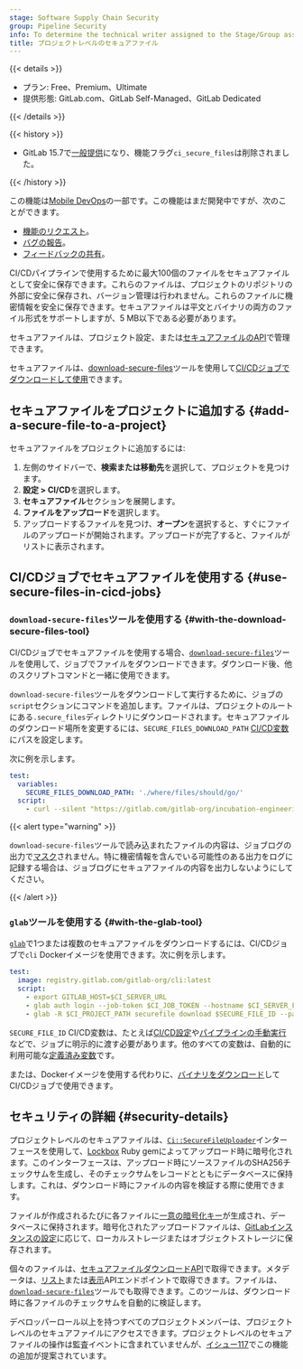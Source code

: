 ```yaml
---
stage: Software Supply Chain Security
group: Pipeline Security
info: To determine the technical writer assigned to the Stage/Group associated with this page, see https://handbook.gitlab.com/handbook/product/ux/technical-writing/#assignments
title: プロジェクトレベルのセキュアファイル
---
```


{{< details >}}

- プラン: Free、Premium、Ultimate
- 提供形態: GitLab.com、GitLab Self-Managed、GitLab Dedicated

{{< /details >}}

{{< history >}}

- GitLab 15.7で[一般提供](https://gitlab.com/gitlab-org/gitlab/-/issues/350748)になり、機能フラグ`ci_secure_files`は削除されました。

{{< /history >}}

この機能は[Mobile DevOps](../mobile_devops/_index.md)の一部です。この機能はまだ開発中ですが、次のことができます。

- [機能のリクエスト](https://gitlab.com/gitlab-org/incubation-engineering/mobile-devops/feedback/-/issues/new?issuable_template=feature_request)。
- [バグの報告](https://gitlab.com/gitlab-org/incubation-engineering/mobile-devops/feedback/-/issues/new?issuable_template=report_bug)。
- [フィードバックの共有](https://gitlab.com/gitlab-org/incubation-engineering/mobile-devops/feedback/-/issues/new?issuable_template=general_feedback)。

CI/CDパイプラインで使用するために最大100個のファイルをセキュアファイルとして安全に保存できます。これらのファイルは、プロジェクトのリポジトリの外部に安全に保存され、バージョン管理は行われません。これらのファイルに機密情報を安全に保存できます。セキュアファイルは平文とバイナリの両方のファイル形式をサポートしますが、5 MB以下である必要があります。

セキュアファイルは、プロジェクト設定、または[セキュアファイルのAPI](../../api/secure_files.md)で管理できます。

セキュアファイルは、[download-secure-files](https://gitlab.com/gitlab-org/incubation-engineering/mobile-devops/download-secure-files)ツールを使用して[CI/CDジョブでダウンロードして使用](#use-secure-files-in-cicd-jobs)できます。

## セキュアファイルをプロジェクトに追加する {#add-a-secure-file-to-a-project}

セキュアファイルをプロジェクトに追加するには:

1. 左側のサイドバーで、**検索または移動先**を選択して、プロジェクトを見つけます。
1. **設定 > CI/CD**を選択します。
1. **セキュアファイル**セクションを展開します。
1. **ファイルをアップロード**を選択します。
1. アップロードするファイルを見つけ、**オープン**を選択すると、すぐにファイルのアップロードが開始されます。アップロードが完了すると、ファイルがリストに表示されます。

## CI/CDジョブでセキュアファイルを使用する {#use-secure-files-in-cicd-jobs}

### `download-secure-files`ツールを使用する {#with-the-download-secure-files-tool}

CI/CDジョブでセキュアファイルを使用する場合、[`download-secure-files`](https://gitlab.com/gitlab-org/incubation-engineering/mobile-devops/download-secure-files)ツールを使用して、ジョブでファイルをダウンロードできます。ダウンロード後、他のスクリプトコマンドと一緒に使用できます。

`download-secure-files`ツールをダウンロードして実行するために、ジョブの`script`セクションにコマンドを追加します。ファイルは、プロジェクトのルートにある`.secure_files`ディレクトリにダウンロードされます。セキュアファイルのダウンロード場所を変更するには、`SECURE_FILES_DOWNLOAD_PATH` [CI/CD変数](../variables/_index.md)にパスを設定します。

次に例を示します。

```yaml
test:
  variables:
    SECURE_FILES_DOWNLOAD_PATH: './where/files/should/go/'
  script:
    - curl --silent "https://gitlab.com/gitlab-org/incubation-engineering/mobile-devops/download-secure-files/-/raw/main/installer" | bash
```

{{< alert type="warning" >}}

`download-secure-files`ツールで読み込まれたファイルの内容は、ジョブログの出力で[マスク](../variables/_index.md#mask-a-cicd-variable)されません。特に機密情報を含んでいる可能性のある出力をログに記録する場合は、ジョブログにセキュアファイルの内容を出力しないようにしてください。

{{< /alert >}}

### `glab`ツールを使用する {#with-the-glab-tool}

[`glab`](https://gitlab.com/gitlab-org/cli/)で1つまたは複数のセキュアファイルをダウンロードするには、CI/CDジョブで`cli` Dockerイメージを使用できます。次に例を示します。

```yaml
test:
  image: registry.gitlab.com/gitlab-org/cli:latest
  script:
    - export GITLAB_HOST=$CI_SERVER_URL
    - glab auth login --job-token $CI_JOB_TOKEN --hostname $CI_SERVER_FQDN --api-protocol $CI_SERVER_PROTOCOL
    - glab -R $CI_PROJECT_PATH securefile download $SECURE_FILE_ID --path="where/to/save/file.txt"
```

`SECURE_FILE_ID` CI/CD変数は、たとえば[CI/CD設定](../variables/_index.md#define-a-cicd-variable-in-the-ui)や[パイプラインの手動実行](../pipelines/_index.md#run-a-pipeline-manually)などで、ジョブに明示的に渡す必要があります。他のすべての変数は、自動的に利用可能な[定義済み変数](../variables/predefined_variables.md)です。

または、Dockerイメージを使用する代わりに、[バイナリをダウンロード](https://gitlab.com/gitlab-org/cli/-/releases)してCI/CDジョブで使用できます。

## セキュリティの詳細 {#security-details}

プロジェクトレベルのセキュアファイルは、[`Ci::SecureFileUploader`](https://gitlab.com/gitlab-org/gitlab/-/blob/master/app/uploaders/ci/secure_file_uploader.rb)インターフェースを使用して、[Lockbox](https://github.com/ankane/lockbox) Ruby gemによってアップロード時に暗号化されます。このインターフェースは、アップロード時にソースファイルのSHA256チェックサムを生成し、そのチェックサムをレコードとともにデータベースに保持します。これは、ダウンロード時にファイルの内容を検証する際に使用できます。

ファイルが作成されるたびに各ファイルに[一意の暗号化キー](https://gitlab.com/gitlab-org/gitlab/-/blob/master/app/models/ci/secure_file.rb#L27)が生成され、データベースに保持されます。暗号化されたアップロードファイルは、[GitLabインスタンスの設定](../../administration/cicd/secure_files.md)に応じて、ローカルストレージまたはオブジェクトストレージに保存されます。

個々のファイルは、[セキュアファイルダウンロードAPI](../../api/secure_files.md#download-secure-file)で取得できます。メタデータは、[リスト](../../api/secure_files.md#list-project-secure-files)または[表示](../../api/secure_files.md#show-secure-file-details)APIエンドポイントで取得できます。ファイルは、[`download-secure-files`](https://gitlab.com/gitlab-org/incubation-engineering/mobile-devops/download-secure-files)ツールでも取得できます。このツールは、ダウンロード時に各ファイルのチェックサムを自動的に検証します。

デベロッパーロール以上を持つすべてのプロジェクトメンバーは、プロジェクトレベルのセキュアファイルにアクセスできます。プロジェクトレベルのセキュアファイルの操作は監査イベントに含まれていませんが、[イシュー117](https://gitlab.com/gitlab-org/incubation-engineering/mobile-devops/readme/-/issues/117)でこの機能の追加が提案されています。
